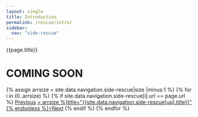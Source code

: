 ```yaml
---
layout: single
title: Introduction
permalink: /rescue/intro/
sidebar:
  nav: "side-rescue"
---
```


{{page.title}}

# COMING SOON

<!-- Including pagination manually since these are pages so page layout MUST be changed under navigation.yml -->
<nav class="pagination">
{% assign arrsize = site.data.navigation.side-rescue|size |minus:1 %}
{% for i in (0..arrsize) %}
    {% if site.data.navigation.side-rescue[i].url == page.url %}
        <a href="{% if i == 0 %}#{% else %}{% assign down = i|minus:1 %}{{ site.data.navigation.side-rescue[down].url }}{% endif %}" class="pagination--pager {% if i == 0 %}disabled{% endif %}" {% unless i == 0 %}title="{{site.data.navigation.side-rescue[down].title}}"{% endunless %}>Previous</a>
        <a href="{% if i >= arrsize %}#{% else %}{% assign up = i|plus:1 %}{{ site.data.navigation.side-rescue[up].url }}{% endif %}" class="pagination--pager {% if i >= arrsize %}disabled{% endif %}" {% unless i >= arrsize %}title="{{site.data.navigation.side-rescue[up].title}}"{% endunless %}>Next</a>
    {% endif %}
{% endfor %}  
</nav>

<style>
    ul.visible-links li.masthead__menu-item a[href="/rescue/intro/"]:before {
        transform: scaleX(1);
    }
    ul.hidden-links li.masthead__menu-item a[href="/rescue/intro/"] {
        color: #fff;
        background: #0092ca;
    }
</style>